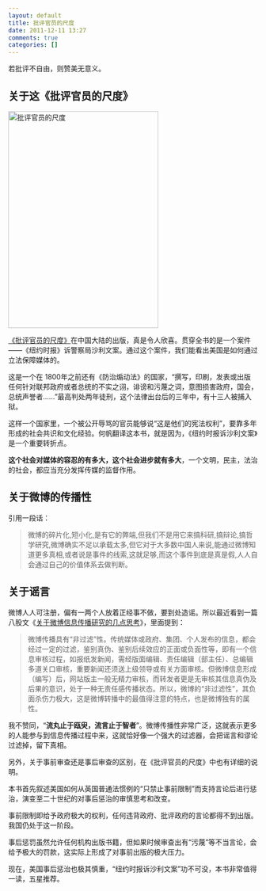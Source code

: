 ```yaml
---
layout: default
title: 批评官员的尺度
date: 2011-12-11 13:27
comments: true
categories: []
---
```

若批评不自由，则赞美无意义。
<h2>关于这《批评官员的尺度》</h2>
<a href="http://union.dangdang.com/transfer.php?sys_id=1&amp;ad_type=10&amp;from=P-298749&amp;backurl=http%3A%2F%2Fproduct.dangdang.com%2Fproduct.aspx%3Fproduct_id%3D22469001"><img class="aligncenter size-full wp-image-1059" title="批评官员的尺度" src="http://yuguo.us/files/2011/12/s6643899.jpg" alt="批评官员的尺度" width="303" height="438" /></a>

<a href="http://union.dangdang.com/transfer.php?sys_id=1&amp;ad_type=10&amp;from=P-298749&amp;backurl=http%3A%2F%2Fproduct.dangdang.com%2Fproduct.aspx%3Fproduct_id%3D22469001">《批评官员的尺度》</a>在中国大陆的出版，真是令人欣喜。贯穿全书的是一个案件——《纽约时报》诉警察局沙利文案。通过这个案件，我们能看出美国是如何通过立法保障媒体的。

这是一个在 1800年之前还有《防治煽动法》的国家，“撰写，印刷，发表或出版任何针对联邦政府或者总统的不实之诩，诽谤和污蔑之词，意图损害政府，国会，总统声誉者……”最高判处两年徒刑，这个法律出台后的三年中，有十三人被捕入狱。

这样一个国家里，一个被公开辱骂的官员能够说“这是他们的宪法权利”，要靠多年形成的社会共识和文化经验。何帆翻译这本书，就是因为，《纽约时报诉沙利文案》是一个重要转折点。

<strong>这个社会对媒体的容忍的有多大，这个社会进步就有多大</strong>，一个文明，民主，法治的社会，都应当充分发挥传媒的监督作用。
<h2>关于微博的传播性</h2>
引用一段话：
<blockquote>微博的碎片化,短小化,是有它的弊端,但我们不是用它来搞科研,搞辩论,搞哲学研究,微博确实不足以承载太多,但它对于大多数中国人来说,能通过微博知道更多真相,或者说是事件的线索,这就足够,而这个事件到底是真是假,人人自会通过自己的价值体系去做判断。</blockquote>
<h2>关于谣言</h2>
微博人人可注册，偏有一两个人放着正经事不做，要到处造谣。所以最近看到一篇八股文《<a href="http://pinglun.eastday.com/p/node579155/u1a6186799.html">关于微博信息传播研究的几点思考</a>》，里面提到：
<blockquote>微博传播具有“非过滤”性。传统媒体或政府、集团、个人发布的信息，都会经过一定的过滤，鉴别真伪、鉴别后续效应的正面或负面性等，即有一个信息审核过程，如报纸发新闻，需经版面编辑、责任编辑（部主任）、总编辑多道关口审核，重要新闻还须送上级领导或有关方面审核。但微博信息形成（编写）后，网站版主一般无精力审核，而转发者更是无审核其信息真伪及后果的意识，处于一种无责任感传播状态。所以，微博的“非过滤性”，其负面杀伤力极大，这是微博转播中的最值得注意的特点，也是微博独有的属性。</blockquote>
<p id="best-answer-content">我不赞同，“<strong>流丸止于瓯臾，流言止于智者</strong>”。微博传播性非常广泛，这就表示更多的人能参与到信息传播过程中来，这就恰好像一个强大的过滤器，会把谣言和谬论过滤掉，留下真相。</p>
另外，关于事前审查还是事后审查的区别，在《批评官员的尺度》中也有详细的说明。

本书首先叙述美国如何从英国普通法惯例的“只禁止事前限制”而支持言论后进行惩治，演变至二十世纪的对事后惩治的审慎思考和改变。

事前限制即给予政府极大的权利，任何违背政府、批评政府的言论都得不到出版。我国仍处于这一阶段。

事后惩罚虽然允许任何机构出版书籍，但如果时候审查出有“污蔑”等不当言论，会给予极大的罚款，这实际上形成了对事前出版的极大压力。

现在，美国事后惩治也极其慎重，“纽约时报诉沙利文案”功不可没，本书非常值得一读，五星推荐。
